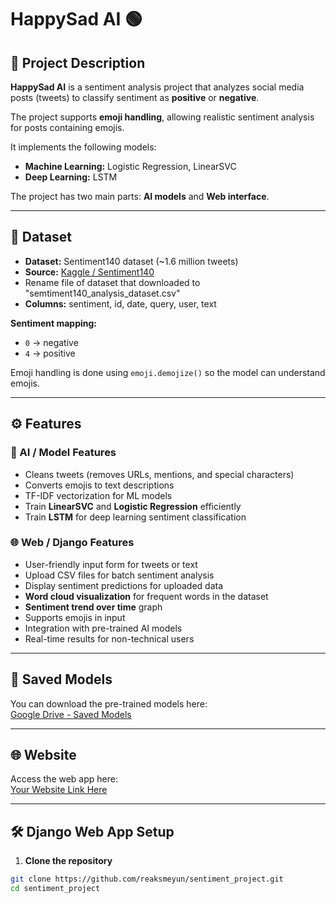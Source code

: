 # HappySad AI 🟢

## 📌 Project Description
**HappySad AI** is a sentiment analysis project that analyzes social media posts (tweets) to classify sentiment as **positive** or **negative**.  

The project supports **emoji handling**, allowing realistic sentiment analysis for posts containing emojis.  

It implements the following models:  
- **Machine Learning:** Logistic Regression, LinearSVC  
- **Deep Learning:** LSTM  

The project has two main parts: **AI models** and **Web interface**.

---

## 📂 Dataset
- **Dataset:** Sentiment140 dataset (~1.6 million tweets)  
- **Source:** [Kaggle / Sentiment140](https://www.kaggle.com/datasets/kazanova/sentiment140)
- Rename file of dataset that downloaded to "semtiment140_analysis_dataset.csv"
- **Columns:** sentiment, id, date, query, user, text  

**Sentiment mapping:**  
- `0` → negative  
- `4` → positive  

Emoji handling is done using `emoji.demojize()` so the model can understand emojis.  

---

## ⚙️ Features

### 🤖 AI / Model Features
- Cleans tweets (removes URLs, mentions, and special characters)  
- Converts emojis to text descriptions  
- TF-IDF vectorization for ML models  
- Train **LinearSVC** and **Logistic Regression** efficiently  
- Train **LSTM** for deep learning sentiment classification  

### 🌐 Web / Django Features
- User-friendly input form for tweets or text  
- Upload CSV files for batch sentiment analysis  
- Display sentiment predictions for uploaded data  
- **Word cloud visualization** for frequent words in the dataset  
- **Sentiment trend over time** graph  
- Supports emojis in input  
- Integration with pre-trained AI models  
- Real-time results for non-technical users  

---

## 💾 Saved Models
You can download the pre-trained models here:  
[Google Drive - Saved Models](https://drive.google.com/drive/folders/1lIGeVWsw2qdwA3TkzXVzdtwbwcJa2k-H?usp=sharing)  

---

## 🌐 Website
Access the web app here:  
[Your Website Link Here](https://example.com)  

---

## 🛠️ Django Web App Setup

1. **Clone the repository**  
```bash
git clone https://github.com/reaksmeyun/sentiment_project.git
cd sentiment_project
